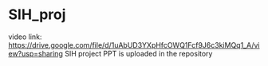 # SIH_proj
video link: https://drive.google.com/file/d/1uAbUD3YXpHfcOWQ1Fcf9J6c3kiMQq1_A/view?usp=sharing
SIH project PPT is uploaded in the repository
